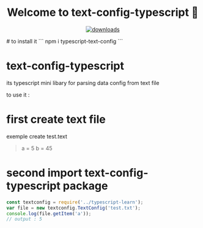 <h1 align="center">Welcome to text-config-typescript 👋</h1>
<p align="center">
<a href="https://www.npmjs.com/package/typescript-text-config">
    <img alt="downloads" src="" target="_blank" />
  </a>
</p>
# to install it
```
npm i typescript-text-config
```

# text-config-typescript
its typescript mini libary for parsing data config from text file 

to use it :
# first create text file
exemple create test.text
> a = 5 b = 45


# second import text-config-typescript package
```javascript
const textconfig = require('../typescript-learn');
var file = new textconfig.TextConfig('test.txt');
console.log(file.getItem('a'));
// output : 5
```
